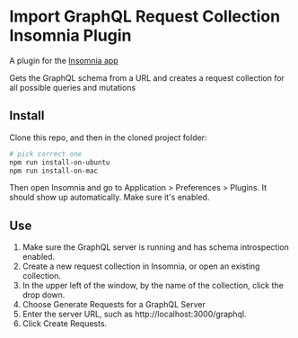 # Import GraphQL Request Collection Insomnia Plugin

A plugin for the [Insomnia app](https://insomnia.rest/)

Gets the GraphQL schema from a URL and creates a request collection for all possible queries and mutations

## Install

Clone this repo, and then in the cloned project folder:

```sh
# pick correct one
npm run install-on-ubuntu
npm run install-on-mac
```

Then open Insomnia and go to Application > Preferences > Plugins. It should show up automatically. Make sure it's enabled.

## Use

1. Make sure the GraphQL server is running and has schema introspection enabled.
2. Create a new request collection in Insomnia, or open an existing collection.
3. In the upper left of the window, by the name of the collection, click the drop down.
4. Choose Generate Requests for a GraphQL Server
5. Enter the server URL, such as http://localhost:3000/graphql.
6. Click Create Requests.
